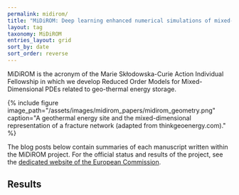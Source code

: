 ```yaml
---
permalink: midirom/
title: "MiDiROM: Deep learning enhanced numerical simulations of mixed-dimensional models for subsurface flow"
layout: tag
taxonomy: MiDiROM
entries_layout: grid
sort_by: date
sort_order: reverse
---
```


MiDiROM is the acronym of the Marie Skłodowska-Curie Action Individual Fellowship in which we develop Reduced Order Models for Mixed-Dimensional PDEs related to geo-thermal energy storage.

{% include figure image_path="/assets/images/midirom_papers/midirom_geometry.png" caption="A geothermal energy site and the mixed-dimensional representation of a fracture network (adapted from thinkgeoenergy.com)." %}

The blog posts below contain summaries of each manuscript written within the MiDiROM project.
For the official status and results of the project, see the [dedicated website of the European Commission](https://cordis.europa.eu/project/id/101031434). 

## Results